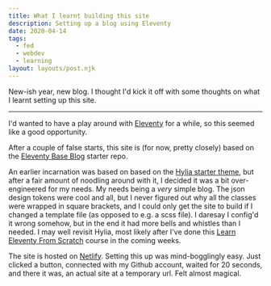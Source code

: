 ```yaml
---
title: What I learnt building this site
description: Setting up a blog using Eleventy
date: 2020-04-14
tags:
  - fed
  - webdev
  - learning
layout: layouts/post.njk
---
```

New-ish year, new blog. I thought I'd kick it off with some thoughts on what I learnt setting up this site.

- - -

I'd wanted to have a play around with [Eleventy](https://www.11ty.dev/) for a while, so this seemed like a good opportunity.

After a couple of false starts, this site is (for now, pretty closely) based on the [Eleventy Base Blog](https://github.com/11ty/eleventy-base-blog) starter repo. 

An earlier incarnation was based on based on the [Hylia starter theme](https://hylia.website/), but after a fair amount of noodling around with it, I decided it was a bit over-engineered for my needs. My needs being a *very* simple blog. The json design tokens were cool and all, but I never figured out why all the classes were wrapped in square brackets, and I could only get the site to build if I changed a template file (as opposed to e.g. a scss file). I daresay I config'd it wrong somehow, but in the end it had more bells and whistles than I needed. I may well revisit Hylia, most likely after I've done this [Learn Eleventy From Scratch](https://piccalil.li/course/learn-eleventy-from-scratch/) course in the coming weeks.

The site is hosted on [Netlify](https://www.netlify.com/). Setting this up was mind-bogglingly easy. Just clicked a button, connected with my Github account, waited for 20 seconds, and there it was, an actual site at a temporary url. Felt almost magical.

